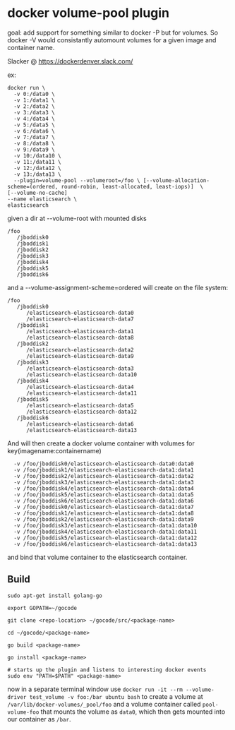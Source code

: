 # docker volume-pool plugin
goal: add support for something similar to docker -P but for volumes. So docker -V would consistantly automount volumes for a given image and container name.

Slacker @ https://dockerdenver.slack.com/

ex:
```
docker run \
  -v 0:/data0 \
  -v 1:/data1 \
  -v 2:/data2 \
  -v 3:/data3 \
  -v 4:/data4 \
  -v 5:/data5 \
  -v 6:/data6 \
  -v 7:/data7 \
  -v 8:/data8 \
  -v 9:/data9 \
  -v 10:/data10 \
  -v 11:/data11 \
  -v 12:/data12 \
  -v 13:/data13 \
  --plugin=volume-pool --volumeroot=/foo \ [--volume-allocation-scheme=(ordered, round-robin, least-allocated, least-iops)]  \
[--volume-no-cache] 
--name elasticsearch \
elasticsearch
```
given a dir at --volume-root
with mounted disks
```
/foo
   /jboddisk0
   /jboddisk1
   /jboddisk2
   /jboddisk3
   /jboddisk4
   /jboddisk5
   /jboddisk6
```
and a --volume-assignment-scheme=ordered
will create on the file system:
```
/foo
   /jboddisk0
      /elasticsearch-elasticsearch-data0
      /elasticsearch-elasticsearch-data7
   /jboddisk1
      /elasticsearch-elasticsearch-data1
      /elasticsearch-elasticsearch-data8
   /jboddisk2
      /elasticsearch-elasticsearch-data2
      /elasticsearch-elasticsearch-data9
   /jboddisk3
      /elasticsearch-elasticsearch-data3
      /elasticsearch-elasticsearch-data10
   /jboddisk4
      /elasticsearch-elasticsearch-data4
      /elasticsearch-elasticsearch-data11
   /jboddisk5
      /elasticsearch-elasticsearch-data5
      /elasticsearch-elasticsearch-data12
   /jboddisk6
      /elasticsearch-elasticsearch-data6
      /elasticsearch-elasticsearch-data13
```
And will then create a docker volume container with volumes for key(imagename:containername)
```
  -v /foo/jboddisk0/elasticsearch-elasticsearch-data0:data0
  -v /foo/jboddisk1/elasticsearch-elasticsearch-data1:data1  
  -v /foo/jboddisk2/elasticsearch-elasticsearch-data1:data2
  -v /foo/jboddisk3/elasticsearch-elasticsearch-data1:data3
  -v /foo/jboddisk4/elasticsearch-elasticsearch-data1:data4
  -v /foo/jboddisk5/elasticsearch-elasticsearch-data1:data5
  -v /foo/jboddisk6/elasticsearch-elasticsearch-data1:data6
  -v /foo/jboddisk0/elasticsearch-elasticsearch-data1:data7
  -v /foo/jboddisk1/elasticsearch-elasticsearch-data1:data8
  -v /foo/jboddisk2/elasticsearch-elasticsearch-data1:data9
  -v /foo/jboddisk3/elasticsearch-elasticsearch-data1:data10
  -v /foo/jboddisk4/elasticsearch-elasticsearch-data1:data11
  -v /foo/jboddisk5/elasticsearch-elasticsearch-data1:data12
  -v /foo/jboddisk6/elasticsearch-elasticsearch-data1:data13
```
and bind that volume container to the elasticsearch container.  

## Build

```
sudo apt-get install golang-go

export GOPATH=~/gocode

git clone <repo-location> ~/gocode/src/<package-name>

cd ~/gocode/<package-name>

go build <package-name>

go install <package-name>

# starts up the plugin and listens to interesting docker events
sudo env "PATH=$PATH" <package-name>
```

now in a separate terminal window use ```docker run -it --rm --volume-driver test_volume -v foo:/bar ubuntu bash``` to create a volume at ```/var/lib/docker-volumes/_pool/foo``` and a volume container called ```pool-volume-foo``` that mounts the volume as ```data0```, which then gets mounted into our container as ```/bar```.

